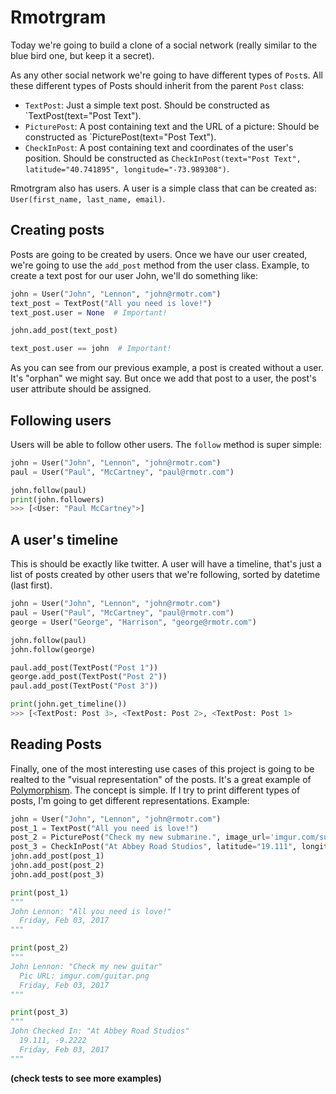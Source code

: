# Rmotrgram

Today we're going to build a clone of a social network (really similar to the blue bird one, but keep it a secret).

As any other social network we're going to have different types of `Post`s. All these different types of Posts should inherit from the parent `Post` class:

* `TextPost`: Just a simple text post. Should be constructed as `TextPost(text="Post Text").
* `PicturePost`: A post containing text and the URL of a picture: Should be constructed as `PicturePost(text="Post Text").
* `CheckInPost`: A post containing text and coordinates of the user's position. Should be constructed as `CheckInPost(text="Post Text", latitude="40.741895", longitude="-73.989308")`.

Rmotrgram also has users. A user is a simple class that can be created as: `User(first_name, last_name, email)`.

## Creating posts

Posts are going to be created by users. Once we have our user created, we're going to use the `add_post` method from the user class. Example, to create a text post for our user John, we'll do something like:

```python
john = User("John", "Lennon", "john@rmotr.com")
text_post = TextPost("All you need is love!")
text_post.user = None  # Important!

john.add_post(text_post)

text_post.user == john  # Important!
```

As you can see from our previous example, a post is created without a user. It's "orphan" we might say. But once we add that post to a user, the post's user attribute should be assigned.

## Following users

Users will be able to follow other users. The `follow` method is super simple:

```python
john = User("John", "Lennon", "john@rmotr.com")
paul = User("Paul", "McCartney", "paul@rmotr.com")

john.follow(paul)
print(john.followers)
>>> [<User: "Paul McCartney">]
```

## A user's timeline

This is should be exactly like twitter. A user will have a timeline, that's just a list of posts created by other users that we're following, sorted by datetime (last first).

```python
john = User("John", "Lennon", "john@rmotr.com")
paul = User("Paul", "McCartney", "paul@rmotr.com")
george = User("George", "Harrison", "george@rmotr.com")

john.follow(paul)
john.follow(george)

paul.add_post(TextPost("Post 1"))
george.add_post(TextPost("Post 2"))
paul.add_post(TextPost("Post 3"))

print(john.get_timeline())
>>> [<TextPost: Post 3>, <TextPost: Post 2>, <TextPost: Post 1>
```

## Reading Posts

Finally, one of the most interesting use cases of this project is going to be realted to the "visual representation" of the posts. It's a great example of [Polymorphism](https://en.wikipedia.org/wiki/Polymorphism_(computer_science)). The concept is simple. If I try to print different types of posts, I'm going to get different representations. Example:


```python
john = User("John", "Lennon", "john@rmotr.com")
post_1 = TextPost("All you need is love!")
post_2 = PicturePost("Check my new submarine.", image_url='imgur.com/submarine.jpg')
post_3 = CheckInPost("At Abbey Road Studios", latitude="19.111", longitude="-9.2222")
john.add_post(post_1)
john.add_post(post_2)
john.add_post(post_3)

print(post_1)
"""
John Lennon: "All you need is love!"
  Friday, Feb 03, 2017
"""

print(post_2)
"""
John Lennon: "Check my new guitar"
  Pic URL: imgur.com/guitar.png
  Friday, Feb 03, 2017
"""

print(post_3)
"""
John Checked In: "At Abbey Road Studios"
  19.111, -9.2222
  Friday, Feb 03, 2017
"""
```
**(check tests to see more examples)**
